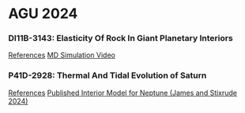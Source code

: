 # AGU 2024
### DI11B-3143: Elasticity Of Rock In Giant Planetary Interiors

[References](https://ucla-epss-djames.github.io/my-work-so-far/)
[MD Simulation Video](https://ucla-epss-djames.github.io/my-work-so-far/)

### P41D-2928: Thermal And Tidal Evolution of Saturn

[References](https://ucla-epss-djames.github.io/my-work-so-far/)
[Published Interior Model for Neptune (James and Stixrude 2024)](https://link.springer.com/article/10.1007/s11214-024-01053-6)
